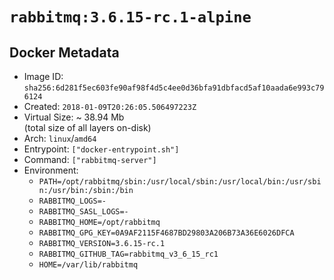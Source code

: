 # `rabbitmq:3.6.15-rc.1-alpine`

## Docker Metadata

- Image ID: `sha256:6d281f5ec603fe90af98f4d5c4ee0d36bfa91dbfacd5af10aada6e993c796124`
- Created: `2018-01-09T20:26:05.506497223Z`
- Virtual Size: ~ 38.94 Mb  
  (total size of all layers on-disk)
- Arch: `linux`/`amd64`
- Entrypoint: `["docker-entrypoint.sh"]`
- Command: `["rabbitmq-server"]`
- Environment:
  - `PATH=/opt/rabbitmq/sbin:/usr/local/sbin:/usr/local/bin:/usr/sbin:/usr/bin:/sbin:/bin`
  - `RABBITMQ_LOGS=-`
  - `RABBITMQ_SASL_LOGS=-`
  - `RABBITMQ_HOME=/opt/rabbitmq`
  - `RABBITMQ_GPG_KEY=0A9AF2115F4687BD29803A206B73A36E6026DFCA`
  - `RABBITMQ_VERSION=3.6.15-rc.1`
  - `RABBITMQ_GITHUB_TAG=rabbitmq_v3_6_15_rc1`
  - `HOME=/var/lib/rabbitmq`
